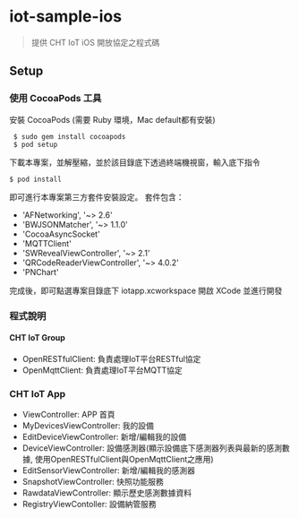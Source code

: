 # iot-sample-ios

> 提供 CHT IoT iOS 開放協定之程式碼

## Setup

### 使用 CocoaPods 工具

安裝 CocoaPods (需要 Ruby 環境，Mac default都有安裝)

```
 $ sudo gem install cocoapods
 $ pod setup
```
下載本專案，並解壓縮，並於該目錄底下透過終端機視窗，輸入底下指令

```
$ pod install
```

即可進行本專案第三方套件安裝設定。
套件包含：
- 'AFNetworking', '~> 2.6'
- 'BWJSONMatcher', '~> 1.1.0'
- 'CocoaAsyncSocket'
- 'MQTTClient'
- 'SWRevealViewController', '~> 2.1'
- 'QRCodeReaderViewController', '~> 4.0.2'
- 'PNChart'

完成後，即可點選專案目錄底下 iotapp.xcworkspace 開啟 XCode 並進行開發

### 程式說明

#### CHT IoT Group

- OpenRESTfulClient: 負責處理IoT平台RESTful協定
- OpenMqttClient: 負責處理IoT平台MQTT協定

### CHT IoT App

- ViewController: APP 首頁
- MyDevicesViewController: 我的設備 
- EditDeviceViewController: 新增/編輯我的設備
- DeviceViewController: 設備感測器(顯示設備底下感測器列表與最新的感測數據, 使用OpenRESTfulClient與OpenMqttClient之應用)
- EditSensorViewController: 新增/編輯我的感測器
- SnapshotViewController: 快照功能服務
- RawdataViewController: 顯示歷史感測數據資料
- RegistryViewContoller: 設備納管服務
